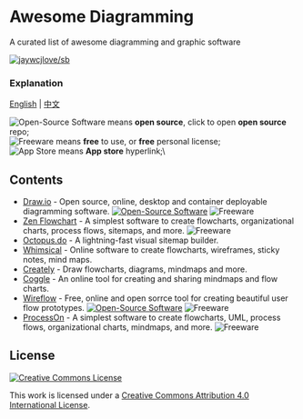# Awesome Diagramming
A curated list of awesome diagramming and graphic software

[![jaywcjlove/sb](https://jaywcjlove.github.io/sb/ico/awesome.svg)](https://github.com/sindresorhus/awesome) 

### Explanation

[English](README.md) | [中文](README-zh.md)

![Open-Source Software][OSS Icon] means **open source**, click to open **open source** repo;\
![Freeware][Freeware Icon] means **free** to use, or **free** personal license;\
![App Store][app-store Icon] means **App store** hyperlink;\

## Contents

* [Draw.io](https://www.diagrams.net/) - Open source, online, desktop and container deployable diagramming software. [![Open-Source Software][OSS Icon]](https://github.com/jgraph/drawio) ![Freeware][Freeware Icon] 
* [Zen Flowchart](https://www.zenflowchart.com/) - A simplest software to create flowcharts, organizational charts, process flows, sitemaps, and more. ![Freeware][Freeware Icon]
* [Octopus.do](https://octopus.do/) - A lightning-fast visual sitemap builder.
* [Whimsical](https://whimsical.com/) - Online software to create flowcharts, wireframes, sticky notes, mind maps. 
* [Creately](https://creately.com/) - Draw flowcharts, diagrams, mindmaps and more.
* [Coggle](https://coggle.it/) - An online tool for creating and sharing mindmaps and flow charts.
* [Wireflow](https://wireflow.co/) - Free, online and open sorrce tool for creating beautiful user flow prototypes. [![Open-Source Software][OSS Icon]](https://github.com/vanila-io/wireflow) ![Freeware][Freeware Icon]
* [ProcessOn](https://www.processon.com/) - A simplest software to create flowcharts, UML, process flows, organizational charts, mindmaps, and more.  ![Freeware][Freeware Icon]

[OSS Icon]: https://jaywcjlove.github.io/sb/ico/min-oss.svg "Open Source Software"
[Freeware Icon]: https://jaywcjlove.github.io/sb/ico/min-free.svg "Freeware"
[app-store Icon]: https://jaywcjlove.github.io/sb/ico/min-app-store.svg "App Store Software"
[awesome-list Icon]: https://jaywcjlove.github.io/sb/ico/min-awesome.svg "Awesome List"

## License

[![Creative Commons License](http://i.creativecommons.org/l/by/4.0/88x31.png)](https://creativecommons.org/licenses/by/4.0/)

This work is licensed under a [Creative Commons Attribution 4.0 International License](http://creativecommons.org/licenses/by/4.0/).

